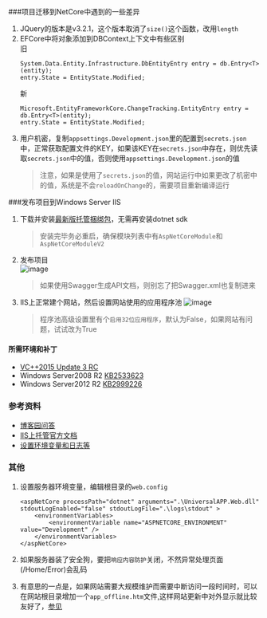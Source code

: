 ###项目迁移到NetCore中遇到的一些差异

1. JQuery的版本是v3.2.1，这个版本取消了`size()`这个函数，改用`length`   
2. EFCore中将对象添加到DBContext上下文中有些区别   
    旧
    ```
    System.Data.Entity.Infrastructure.DbEntityEntry entry = db.Entry<T>(entity);
    entry.State = EntityState.Modified;
    ```
    新
    ```
    Microsoft.EntityFrameworkCore.ChangeTracking.EntityEntry entry = db.Entry<T>(entity);
    entry.State = EntityState.Modified;
    ```
3. 用户机密，复制```appsettings.Development.json```里的配置到```secrets.json```中，正常获取配置文件的KEY，如果该KEY在```secrets.json```中存在，则优先读取```secrets.json```中的值，否则使用```appsettings.Development.json```的值    
    >注意，如果是使用了```secrets.json```的值，网站运行中如果更改了机密中的值，系统是不会```reloadOnChange```的，需要项目重新编译运行


###发布项目到Windows Server IIS
1. 下载并安装[最新版托管捆绑包](https://www.microsoft.com/net/permalink/dotnetcore-current-windows-runtime-bundle-installer)，无需再安装dotnet sdk
    >安装完毕务必重启，确保模块列表中有```AspNetCoreModule```和```AspNetCoreModuleV2```
2. 发布项目   
    ![image](https://s2.ax1x.com/2019/04/02/A6eStU.jpg)
    > 如果使用Swagger生成API文档，则别忘了把Swagger.xml也复制进来

3. IIS上正常建个网站，然后设置网站使用的应用程序池
    ![image](https://s2.ax1x.com/2019/04/02/A6eg4U.jpg)
    >程序池高级设置里有个```启用32位应用程序```，默认为False，如果网站有问题，试试改为True   

#### 所需环境和补丁

 - [VC++2015 Update 3 RC](https://www.microsoft.com/zh-CN/download/details.aspx?id=52685)
 - Windows Server2008 R2  [KB2533623](https://support.microsoft.com/en-us/help/2533623/microsoft-security-advisory-insecure-library-loading-could-allow-remot)
 - Windows Server2012 R2   [KB2999226](https://support.microsoft.com/en-us/help/2999226/update-for-universal-c-runtime-in-windows)

 ### 参考资料
 - [博客园问答](https://q.cnblogs.com/q/111731/)
 - [IIS上托管官方文档](https://docs.microsoft.com/zh-cn/aspnet/core/host-and-deploy/iis/index?view=aspnetcore-2.2)
 - [设置环境变量和日志等](https://docs.microsoft.com/zh-cn/aspnet/core/host-and-deploy/aspnet-core-module?tabs=aspnetcore2x&view=aspnetcore-2.2)

 ### 其他
 1. 设置服务器环境变量，编辑根目录的```web.config```
    ```
    <aspNetCore processPath="dotnet" arguments=".\UniversalAPP.Web.dll" stdoutLogEnabled="false" stdoutLogFile=".\logs\stdout" >
	    <environmentVariables>
		    <environmentVariable name="ASPNETCORE_ENVIRONMENT" value="Development" />
	    </environmentVariables>
	</aspNetCore>
    ```

2. 如果服务器装了安全狗，要把```响应内容防护```关闭，不然异常处理页面(/Home/Error)会乱码

3. 有意思的一点是，如果网站需要大规模维护而需要中断访问一段时间时，可以在网站根目录增加一个```app_offline.htm```文件,这样网站更新中对外显示就比较友好了，[参见](https://docs.microsoft.com/zh-cn/aspnet/core/host-and-deploy/aspnet-core-module?tabs=aspnetcore2x&view=aspnetcore-2.2#appofflinehtm)